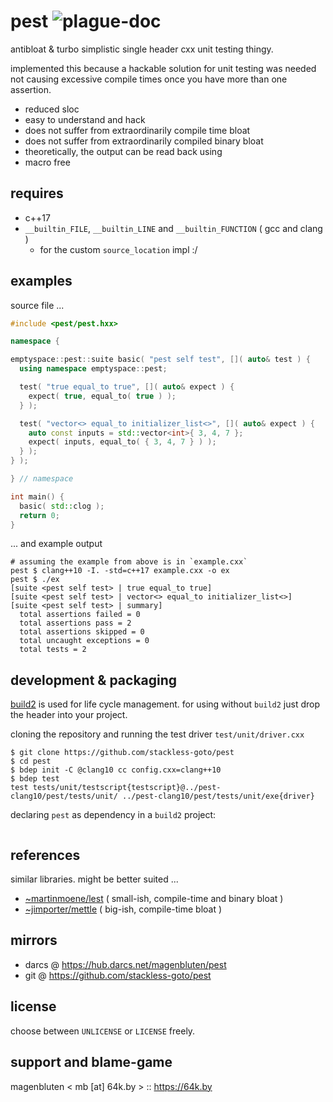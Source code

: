
# pest ![plague-doc](https://64k.by/assets/pest.png)

antibloat & turbo simplistic single header cxx unit testing thingy.

implemented this because a hackable solution for unit testing was needed not
causing excessive compile times once you have more than one assertion.

- reduced sloc
- easy to understand and hack
- does not suffer from extraordinarily compile time bloat
- does not suffer from extraordinarily compiled binary bloat
- theoretically, the output can be read back using <inihxx>
- macro free

## requires

- c++17
- `__builtin_FILE`, `__builtin_LINE` and `__builtin_FUNCTION` ( gcc and clang )
    - for the custom `source_location` impl :/

## examples

source file ...

```cpp
#include <pest/pest.hxx>

namespace {

emptyspace::pest::suite basic( "pest self test", []( auto& test ) {
  using namespace emptyspace::pest;

  test( "true equal_to true", []( auto& expect ) {
    expect( true, equal_to( true ) );
  } );

  test( "vector<> equal_to initializer_list<>", []( auto& expect ) {
    auto const inputs = std::vector<int>{ 3, 4, 7 };
    expect( inputs, equal_to( { 3, 4, 7 } ) );
  } );
} );

} // namespace

int main() {
  basic( std::clog );
  return 0;
}
```

... and example output

```
# assuming the example from above is in `example.cxx`
pest $ clang++10 -I. -std=c++17 example.cxx -o ex
pest $ ./ex
[suite <pest self test> | true equal_to true]
[suite <pest self test> | vector<> equal_to initializer_list<>]
[suite <pest self test> | summary]
  total assertions failed = 0
  total assertions pass = 2
  total assertions skipped = 0
  total uncaught exceptions = 0
  total tests = 2
```

## development & packaging

[build2](https://build2.org) is used for life cycle management. for using without `build2`
just drop the header into your project.

cloning the repository and running the test driver `test/unit/driver.cxx`

```
$ git clone https://github.com/stackless-goto/pest
$ cd pest
$ bdep init -C @clang10 cc config.cxx=clang++10
$ bdep test
test tests/unit/testscript{testscript}@../pest-clang10/pest/tests/unit/ ../pest-clang10/pest/tests/unit/exe{driver}
```

declaring `pest` as dependency in a `build2` project:

```
```

## references

similar libraries. might be better suited ...

- [~martinmoene/lest](https://github.com/martinmoene/lest) ( small-ish, compile-time and binary bloat )
- [~jimporter/mettle](https://github.com/jimporter/mettle) ( big-ish, compile-time bloat )

## mirrors

- darcs @ <https://hub.darcs.net/magenbluten/pest>
- git @ <https://github.com/stackless-goto/pest>

## license

choose between `UNLICENSE` or `LICENSE` freely.

## support and blame-game

magenbluten < mb [at] 64k.by > :: <https://64k.by>
